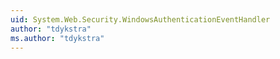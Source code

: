 ```yaml
---
uid: System.Web.Security.WindowsAuthenticationEventHandler
author: "tdykstra"
ms.author: "tdykstra"
---
```

